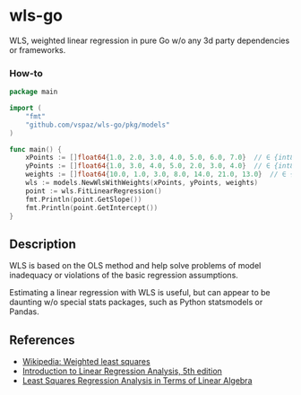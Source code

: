 # wls-go
WLS, weighted linear regression in pure Go w/o any 3d party dependencies or frameworks.

### How-to

```go
package main

import (
	"fmt"
	"github.com/vspaz/wls-go/pkg/models"
)

func main() {
	xPoints := []float64{1.0, 2.0, 3.0, 4.0, 5.0, 6.0, 7.0}  // ∈ {int8, int16, int32, int, float32, float64}
	yPoints := []float64{1.0, 3.0, 4.0, 5.0, 2.0, 3.0, 4.0}  // ∈ {int8, int16, int32, int, float32, float64}
	weights := []float64{10.0, 1.0, 3.0, 8.0, 14.0, 21.0, 13.0}  // ∈ {int8, int16, int32, int, float32, float64}
	wls := models.NewWlsWithWeights(xPoints, yPoints, weights)  
	point := wls.FitLinearRegression()
	fmt.Println(point.GetSlope())
	fmt.Println(point.GetIntercept())
}
```

## Description

WLS is based on the OLS method and help solve problems of model inadequacy or violations of the basic regression
assumptions.

Estimating a linear regression with WLS is useful, but can appear to be daunting w/o special stats packages, such as
Python statsmodels or Pandas.

## References

- [Wikipedia: Weighted least squares](https://en.wikipedia.org/wiki/Weighted_least_squares)
- [Introduction to Linear Regression Analysis, 5th edition](https://tinyurl.com/y3clfnrs)
- [Least Squares Regression Analysis in Terms of Linear Algebra](https://tinyurl.com/y485qhlg) 

